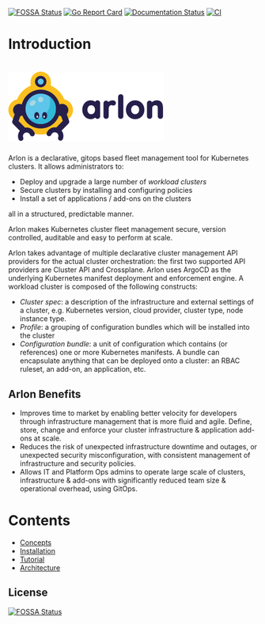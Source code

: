 
<!-- [![FOSSA Status](https://app.fossa.com/api/projects/git%2Bgithub.com%2Farlonproj%2Farlon.svg?ref=badge_small)](https://app.fossa.com/api/projects/git%2Bgithub.com%2Farlonproj%2Farlon.svg?ref=badge_small) -->
[![FOSSA Status](https://app.fossa.com/api/projects/git%2Bgithub.com%2Fplatform9%2Farlon.svg?type=small)](https://app.fossa.com/projects/git%2Bgithub.com%2Fplatform9%2Farlon?ref=badge_small)
[![Go Report Card](https://goreportcard.com/badge/github.com/arlonproj/arlon)](https://goreportcard.com/report/github.com/arlonproj/arlon)
[![Documentation Status](https://readthedocs.org/projects/arlon/badge/?version=latest)](https://arlon.readthedocs.io/en/latest/?badge=latest)
[![CI](https://github.com/arlonproj/arlon/actions/workflows/ci.yml/badge.svg)](https://github.com/arlonproj/arlon/actions/workflows/ci.yml)
# Introduction

# ![logo](./docs/images/logo_arlon.svg)

Arlon is a declarative, gitops based fleet management tool for Kubernetes clusters.
It allows administrators to: 
- Deploy and upgrade a large number of *workload clusters* 
- Secure clusters by installing and configuring policies
- Install a set of applications / add-ons on the clusters 

all in a structured, predictable manner. 

Arlon makes Kubernetes cluster fleet management secure, version controlled, auditable and easy to perform at scale. 

Arlon takes advantage of multiple declarative cluster management API providers for the
actual cluster orchestration: the first two supported API providers are
Cluster API and Crossplane.
Arlon uses ArgoCD as the underlying Kubernetes manifest deployment
and enforcement engine.
A workload cluster is composed of the following constructs:

- *Cluster spec*: a description of the infrastructure and external settings of a cluster,
e.g. Kubernetes version, cloud provider, cluster type, node instance type.
- *Profile*: a grouping of configuration bundles which will be installed into the cluster
- *Configuration bundle*: a unit of configuration which contains (or references) one or
more Kubernetes manifests. A bundle can encapsulate anything that can be deployed onto a cluster:
an RBAC ruleset, an add-on, an application, etc. 

## Arlon Benefits

- Improves time to market by enabling better velocity for developers through infrastructure management that is more fluid and agile. Define, store, change and enforce your cluster infrastructure & application add-ons at scale.  
- Reduces the risk of unexpected infrastructure downtime and outages, or unexpected security misconfiguration, with consistent management of infrastructure and security policies.   
- Allows IT and Platform Ops admins to operate large scale of clusters, infrastructure & add-ons with significantly reduced team size & operational overhead, using GitOps. 

# Contents

- [Concepts](./docs/concepts.md)
- [Installation](./docs/installation.md)
- [Tutorial](./docs/gen2_Tutorial.md)
- [Architecture](./docs/architecture.md)

## License

[![FOSSA Status](https://app.fossa.com/api/projects/git%2Bgithub.com%2Fplatform9%2Farlon.svg?type=large)](https://app.fossa.com/projects/git%2Bgithub.com%2Fplatform9%2Farlon?ref=badge_large)
